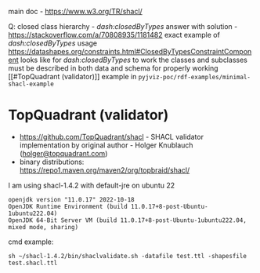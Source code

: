 main doc - https://www.w3.org/TR/shacl/

Q: closed class hierarchy - *dash:closedByTypes*
	answer with solution - https://stackoverflow.com/a/70808935/1181482
	exact example of *dash:closedByTypes* usage https://datashapes.org/constraints.html#ClosedByTypesConstraintComponent
	looks like for *dash:closedByTypes* to work the classes and subclasses must be described in both data and schema for properly working [[#TopQuadrant (validator)]]
	example in `pyjviz-poc/rdf-examples/minimal-shacl-example`

# TopQuadrant (validator)

- https://github.com/TopQuadrant/shacl - SHACL validator implementation by original author - Holger Knublauch ([holger@topquadrant.com](mailto:holger@topquadrant.com))
- binary distributions: https://repo1.maven.org/maven2/org/topbraid/shacl/

I am using shacl-1.4.2 with default-jre on ubuntu 22
```
openjdk version "11.0.17" 2022-10-18
OpenJDK Runtime Environment (build 11.0.17+8-post-Ubuntu-1ubuntu222.04)
OpenJDK 64-Bit Server VM (build 11.0.17+8-post-Ubuntu-1ubuntu222.04, mixed mode, sharing)
```

cmd example:
```
sh ~/shacl-1.4.2/bin/shaclvalidate.sh -datafile test.ttl -shapesfile test.shacl.ttl
```
